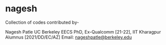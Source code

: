 # nagesh
Collection of codes contributed by-

Nagesh Patle
UC Berkeley EECS PhD,
Ex-Qualcomm [21-22],
IIT Kharagpur Alumnus [2021/DD/EC/AZ]
Email: nageshpatle@berkeley.edu
